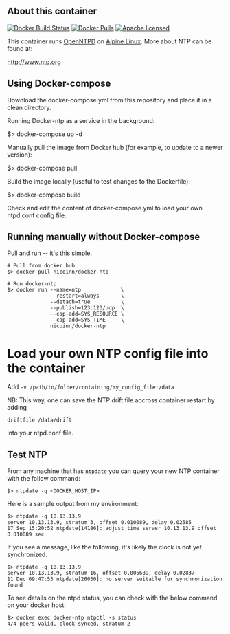 About this container
---
[![Docker Build Status](https://img.shields.io/docker/build/cturra/ntp.svg)](https://hub.docker.com/r/cturra/dropbox/)
[![Docker Pulls](https://img.shields.io/docker/pulls/cturra/ntp.svg)](https://hub.docker.com/r/cturra/dropbox/)
[![Apache licensed](https://img.shields.io/badge/license-Apache-blue.svg)](https://raw.githubusercontent.com/cturra/docker-dropbox/badges/LICENSE)

This container runs [OpenNTPD](http://www.openntpd.org/index.html) on [Alpine Linux](https://alpinelinux.org/). More about NTP can be found at:

  http://www.ntp.org

Using Docker-compose
---

Download the docker-compose.yml from this repository and place it in a clean directory.


Running Docker-ntp as a service in the background:

$> docker-compose up -d

Manually pull the image from Docker hub (for example, to update to a newer version):

$> docker-compose pull

Build the image locally (useful to test changes to the Dockerfile):

$> docker-compose build


Check and edit the content of docker-compose.yml to load your own ntpd.conf config file. 



Running manually without Docker-compose
---
Pull and run -- it's this simple.

```
# Pull from docker hub
$> docker pull nicoinn/docker-ntp

# Run docker-ntp
$> docker run --name=ntp             \
              --restart=always       \
              --detach=true          \
              --publish=123:123/udp  \
              --cap-add=SYS_RESOURCE \
              --cap-add=SYS_TIME     \
              nicoinn/docker-ntp
```

# Load your own NTP config file into the container

Add `-v /path/to/folder/containing/my_config_file:/data`

NB: This way, one can save the NTP drift file accross container restart by adding 

```driftfile /data/drift```

into your ntpd.conf file. 


Test NTP
---
From any machine that has `ntpdate` you can query your new NTP container with the follow
command:

```
$> ntpdate -q <DOCKER_HOST_IP>
```


Here is a sample output from my environment:

```
$> ntpdate -q 10.13.13.9
server 10.13.13.9, stratum 3, offset 0.010089, delay 0.02585
17 Sep 15:20:52 ntpdate[14186]: adjust time server 10.13.13.9 offset 0.010089 sec
```

If you see a message, like the following, it's likely the clock is not yet synchronized.
```
$> ntpdate -q 10.13.13.9
server 10.13.13.9, stratum 16, offset 0.005689, delay 0.02837
11 Dec 09:47:53 ntpdate[26030]: no server suitable for synchronization found
```

To see details on the ntpd status, you can check with the below command on your
docker host:
```
$> docker exec docker-ntp ntpctl -s status
4/4 peers valid, clock synced, stratum 2
```
